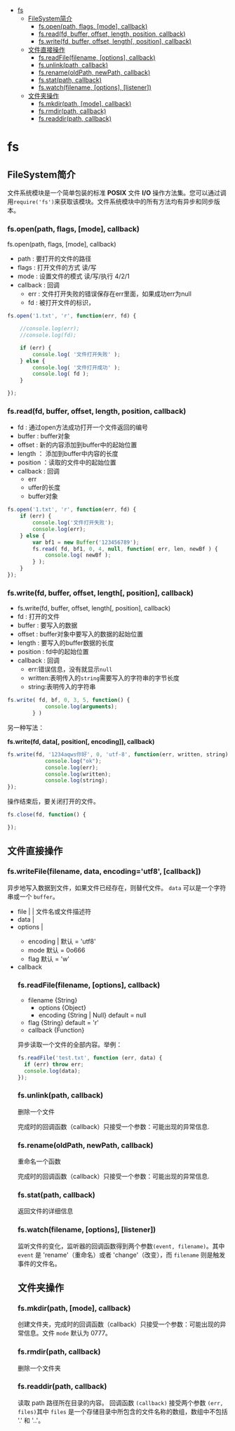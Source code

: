
<!-- toc orderedList:0 depthFrom:1 depthTo:6 -->

* [fs](#fs)
    * [FileSystem简介](#filesystem简介)
        * [fs.open(path, flags, [mode], callback)](#fsopenpath-flags-mode-callback)
        * [fs.read(fd, buffer, offset, length, position, callback)](#fsreadfd-buffer-offset-length-position-callback)
        * [fs.write(fd, buffer, offset, length[, position], callback)](#fswritefd-buffer-offset-length-position-callback)
    * [文件直接操作](#文件直接操作)
        * [fs.readFile(filename, [options], callback)](#fsreadfilefilename-options-callback)
        * [fs.unlink(path, callback)](#fsunlinkpath-callback)
        * [fs.rename(oldPath, newPath, callback)](#fsrenameoldpath-newpath-callback)
        * [fs.stat(path, callback)](#fsstatpath-callback)
        * [fs.watch(filename, [options], [listener])](#fswatchfilename-options-listener)
    * [文件夹操作](#文件夹操作)
        * [fs.mkdir(path, [mode], callback)](#fsmkdirpath-mode-callback)
        * [fs.rmdir(path, callback)](#fsrmdirpath-callback)
        * [fs.readdir(path, callback)](#fsreaddirpath-callback)

<!-- tocstop -->

# fs
## FileSystem简介

文件系统模块是一个简单包装的标准 **POSIX** 文件 **I/O** 操作方法集。您可以通过调用`require('fs')`来获取该模块。文件系统模块中的所有方法均有异步和同步版本。

### fs.open(path, flags, [mode], callback)

fs.open(path, flags, [mode], callback)
*   path : 要打开的文件的路径
*   flags : 打开文件的方式 读/写
*   mode : 设置文件的模式 读/写/执行  4/2/1
*   callback : 回调
    * err : 文件打开失败的错误保存在err里面，如果成功err为null
    * fd : 被打开文件的标识，

```js
fs.open('1.txt', 'r', function(err, fd) {

    //console.log(err);
    //console.log(fd);

    if (err) {
        console.log( '文件打开失败' );
    } else {
        console.log( '文件打开成功' );
        console.log( fd );
    }

});
```

### fs.read(fd, buffer, offset, length, position, callback)

*   fd : 通过open方法成功打开一个文件返回的编号
*   buffer : buffer对象
*   offset : 新的内容添加到buffer中的起始位置
*   length ： 添加到buffer中内容的长度
*   position ：读取的文件中的起始位置
*   callback : 回调
    * err
    * uffer的长度
    * buffer对象

```js
fs.open('1.txt', 'r', function(err, fd) {
    if (err) {
        console.log('文件打开失败');
        console.log(err);
    } else {
        var bf1 = new Buffer('123456789');
        fs.read( fd, bf1, 0, 4, null, function( err, len, newBf ) {
            console.log( newBf );
        } );
    }
});

```



### fs.write(fd, buffer, offset, length[, position], callback)

 * fs.write(fd, buffer, offset, length[, position], callback)
 *   fd : 打开的文件
 *   buffer : 要写入的数据
 *   offset : buffer对象中要写入的数据的起始位置
 *   length : 要写入的buffer数据的长度
 *   position : fd中的起始位置
 *   callback : 回调
     * err:错误信息，没有就显示`null`
     * written:表明传入的`string`需要写入的字符串的字节长度
     * string:表明传入的字符串

```js
fs.write( fd, bf, 0, 3, 5, function() {
            console.log(arguments);
        } )
```

另一种写法：

**fs.write(fd, data[, position[, encoding]], callback)**

```js
fs.write(fd, '1234aqws你好', 0, 'utf-8', function(err, written, string) {
            console.log("ok");
            console.log(err);
            console.log(written);
            console.log(string);
});
```

操作结束后，要关闭打开的文件。

```js
fs.close(fd, function() {

});
```

## 文件直接操作

### fs.writeFile(filename, data, encoding='utf8', [callback])

异步地写入数据到文件，如果文件已经存在，则替代文件。 `data` 可以是一个字符串或一个 `buffer`。

 - file <String> | <Buffer> | <Integer> 文件名或文件描述符
 - data <String> | <Buffer>
 - options <Object> | <String>
     - encoding <String> | <Null> 默认 = 'utf8'
     - mode <Integer> 默认 = 0o666
     - flag <String> 默认 = 'w'
 - callback <Function>

### fs.readFile(filename, [options], callback)

 - filename {String}
     - options {Object}
     - encoding {String | Null} default = null
 - flag {String} default = 'r'
 - callback {Function}

异步读取一个文件的全部内容。举例：

```js
fs.readFile('test.txt', function (err, data) {
  if (err) throw err;
  console.log(data);
});
```

### fs.unlink(path, callback)

删除一个文件

完成时的回调函数（callback）只接受一个参数：可能出现的异常信息.

### fs.rename(oldPath, newPath, callback)

重命名一个函数

完成时的回调函数（callback）只接受一个参数：可能出现的异常信息.

### fs.stat(path, callback)

返回文件的详细信息

### fs.watch(filename, [options], [listener])

监听文件的变化，监听器的回调函数得到两个参数`(event, filename)`。其中 `event` 是 'rename'（重命名）或者 'change'（改变），而 `filename` 则是触发事件的文件名。


## 文件夹操作

### fs.mkdir(path, [mode], callback)

创建文件夹，完成时的回调函数（callback）只接受一个参数：可能出现的异常信息。文件 `mode` 默认为 0777。

### fs.rmdir(path, callback)

删除一个文件夹

### fs.readdir(path, callback)

读取 path 路径所在目录的内容。 回调函数 `(callback)` 接受两个参数 `(err, files)`其中 `files` 是一个存储目录中所包含的文件名称的数组，数组中不包括 '.' 和 '..'。
